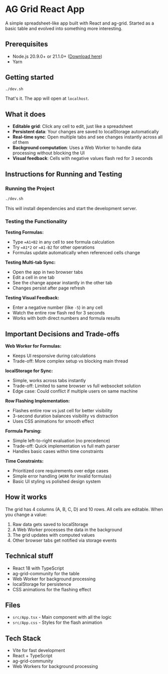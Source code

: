 # AG Grid React App

A simple spreadsheet-like app built with React and ag-grid. Started as a basic table and evolved into something more interesting.

## Prerequisites

- Node.js 20.9.0+ or 21.1.0+ ([Download here](https://nodejs.org/))
- Yarn

## Getting started

```bash
./dev.sh
```

That's it. The app will open at `localhost`.

## What it does

- **Editable grid**: Click any cell to edit, just like a spreadsheet
- **Persistent data**: Your changes are saved to localStorage automatically
- **Real-time sync**: Open multiple tabs and see changes instantly across all of them
- **Background computation**: Uses a Web Worker to handle data processing without blocking the UI
- **Visual feedback**: Cells with negative values flash red for 3 seconds

## Instructions for Running and Testing

### Running the Project

```bash
./dev.sh
```

This will install dependencies and start the development server.

### Testing the Functionality

**Testing Formulas:**

- Type `=A1+B2` in any cell to see formula calculation
- Try `=A1*2` or `=A1-B2` for other operations
- Formulas update automatically when referenced cells change

**Testing Multi-tab Sync:**

- Open the app in two browser tabs
- Edit a cell in one tab
- See the change appear instantly in the other tab
- Changes persist after page refresh

**Testing Visual Feedback:**

- Enter a negative number (like `-5`) in any cell
- Watch the entire row flash red for 3 seconds
- Works with both direct numbers and formula results

## Important Decisions and Trade-offs

**Web Worker for Formulas:**

- Keeps UI responsive during calculations
- Trade-off: More complex setup vs blocking main thread

**localStorage for Sync:**

- Simple, works across tabs instantly
- Trade-off: Limited to same browser vs full websocket solution
- Edge case: Could conflict if multiple users on same machine

**Row Flashing Implementation:**

- Flashes entire row vs just cell for better visibility
- 3-second duration balances visibility vs distraction
- Uses CSS animations for smooth effect

**Formula Parsing:**

- Simple left-to-right evaluation (no precedence)
- Trade-off: Quick implementation vs full math parser
- Handles basic cases within time constraints

**Time Constraints:**

- Prioritized core requirements over edge cases
- Simple error handling (`#ERR` for invalid formulas)
- Basic UI styling vs polished design system

## How it works

The grid has 4 columns (A, B, C, D) and 10 rows. All cells are editable. When you change a value:

1. Raw data gets saved to localStorage
2. A Web Worker processes the data in the background
3. The grid updates with computed values
4. Other browser tabs get notified via storage events

## Technical stuff

- React 18 with TypeScript
- ag-grid-community for the table
- Web Worker for background processing
- localStorage for persistence
- CSS animations for the flashing effect

## Files

- `src/App.tsx` - Main component with all the logic
- `src/App.css` - Styles for the flash animation

## Tech Stack

- Vite for fast development
- React + TypeScript
- ag-grid-community
- Web Workers for background processing
